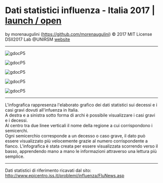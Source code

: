 # Dati statistici influenza - Italia 2017 | [launch / open](http://dsii-2017-unirsm.github.io/morenaugulini)

by morenaugulini (https://github.com/morenaugulini) © 2017 MIT License  
DSII2017 Lab @UNIRSM [website](http://dsii-2017-unirsm.github.io)

----

![gdocP5](http://i.imgur.com/HmfLxaq.png)

![gdocP5](http://i.imgur.com/V33oaJM.png)

![gdocP5](http://i.imgur.com/Pkj7btz.png)

![gdocP5](http://i.imgur.com/3x3wnZo.png)

![gdocP5](http://i.imgur.com/uQfsB4K.png)

----

L'infografica rappresenza l'elaborato grafico dei dati statistici sui decessi e i casi gravi dovuti all'infuenza in Italia.  
A destra e a sinistra sotto forma di archi è possibile visualizzare i casi gravi e i decessi.    
Al centro tra due linee verticali il nome della regione a cui corrispondono i semicerchi.     
Ogni semicerchio corresponde a un decesso o caso grave, 
il dato può essere visualizzato più velocemente grazie al numero corrispondente a fianco.
L'infografica è stata creata per essere visualizzata scorrendo verso il basso,
apprendendo mano a mano le informazioni attraverso una lettura più semplice.

***

Dati statistici di riferimento ricavati dal sito: http://www.epicentro.iss.it/problemi/influenza/FluNews.asp
